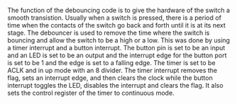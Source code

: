 The function of the debouncing code is to give the hardware of the switch a smooth transistion. Usually when a switch is pressed, there is a period of time when the contacts of the switch go back and forth until it is at its next stage. The debouncer is used to remove the time where the switch is bouncing and allow the switch to be a high or a low. This was done by using a timer interrupt and a button interrupt. The button pin is set to be an input and an LED is set to be an output and the interrupt edge for the button port is set to be 1 and the edge is set to a falling edge. The timer is set to be ACLK and in up mode with an 8 divider. The timer interrupt removes the flag, sets an interrupt edge, and then clears the clock while the button interrupt toggles the LED, disables the interrupt and clears the flag. It also sets the control register of the timer to continuous mode.
